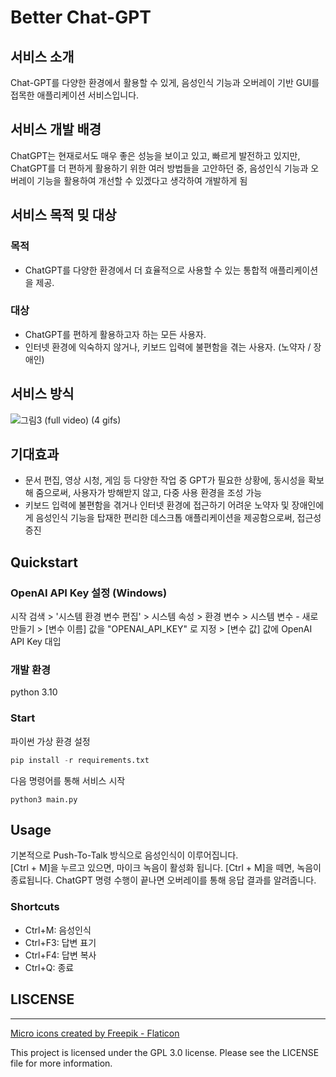 # Better Chat-GPT

## 서비스 소개

Chat-GPT를 다양한 환경에서 활용할 수 있게, 음성인식 기능과 오버레이 기반 GUI를 접목한 애플리케이션 서비스입니다.

## 서비스 개발 배경
ChatGPT는 현재로서도 매우 좋은 성능을 보이고 있고, 빠르게 발전하고 있지만, ChatGPT를 더 편하게 활용하기 위한 여러 방법들을 고안하던 중, 음성인식 기능과 오버레이 기능을 활용하여 개선할 수 있겠다고 생각하여 개발하게 됨


## 서비스 목적 밎 대상
### 목적
- ChatGPT를 다양한 환경에서 더 효율적으로 사용할 수 있는 통합적 애플리케이션을 제공.
### 대상
- ChatGPT를 편하게 활용하고자 하는 모든 사용자.
- 인터넷 환경에 익숙하지 않거나, 키보드 입력에 불편함을 겪는 사용자. (노약자 / 장애인)

## 서비스 방식
![그림3](https://user-images.githubusercontent.com/54511614/233769776-f9ee83d0-28a2-46e9-a9cc-0b4780633291.jpg)
(full video)
(4 gifs)

## 기대효과
- 문서 편집, 영상 시청, 게임 등 다양한 작업 중 GPT가 필요한 상황에, 동시성을 확보해 줌으로써, 사용자가 방해받지 않고, 다중 사용 환경을 조성 가능
- 키보드 입력에 불편함을 겪거나 인터넷 환경에 접근하기 어려운 노약자 및 장애인에게 음성인식 기능을 탑재한 편리한 데스크톱 애플리케이션을 제공함으로써, 접근성 증진


## Quickstart
### OpenAI API Key 설정 (Windows)
시작 검색 > '시스템 환경 변수 편집' > 시스템 속성 > 환경 변수 > 시스템 변수 - 새로 만들기 > [변수 이름] 값을 "OPENAI_API_KEY" 로 지정 > [변수 값] 값에 OpenAI API Key 대입
### 개발 환경
python 3.10
### Start
파이썬 가상 환경 설정
```python
pip install -r requirements.txt
```
다음 명령어를 통해 서비스 시작
```
python3 main.py
``` 

## Usage

기본적으로 Push-To-Talk 방식으로 음성인식이 이루어집니다.   
[Ctrl + M]을 누르고 있으면, 마이크 녹음이 활성화 됩니다.
[Ctrl + M]을 떼면, 녹음이 종료됩니다.
ChatGPT 명령 수행이 끝나면 오버레이를 통해 응답 결과를 알려줍니다.

### Shortcuts

- Ctrl+M: 음성인식   
- Ctrl+F3: 답변 표기   
- Ctrl+F4: 답변 복사   
- Ctrl+Q: 종료


## LISCENSE
------------------------------------------------------------------------------
<a href="https://www.flaticon.com/free-icons/micro" title="micro icons">Micro icons created by Freepik - Flaticon</a>   

This project is licensed under the GPL 3.0 license. Please see the LICENSE file for more information.
